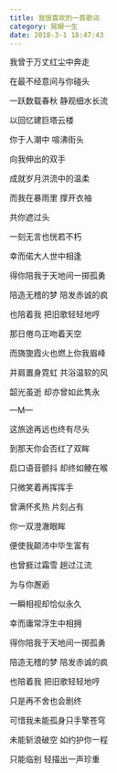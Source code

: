```yaml
---
title: 我很喜欢的一首歌词
category: 晃眼一生
date: 2018-3-1 18:47:43
---
```


我曾于万丈红尘中奔走

在最不经意间与你碰头

一跃数载春秋 静观细水长流

以回忆建巨塔云楼

你于人潮中 喧沸街头

向我伸出的双手

成就岁月洪流中的温柔

而我在暴雨里 撑开衣袖

共你遮过头

一刻无言也恍若不朽

幸而偌大人世中相逢

得你陪我于天地间一掷孤勇

陪造无稽的梦 陪发赤诚的疯

也陪着我 把旧歌轻轻地哼

那日倦鸟正吻着天空

而旖旎霞火也燃上你我眉峰

并肩置身霓虹 共浴温软的风

韶光虽逝 却亦曾如此隽永

—M—

这旅途再远也终有尽头

到那天你会否红了双眸

启口语音颤抖 却终如鲠在喉

只微笑着再挥挥手

曾满怀炙热 片刻占有

你一双澄澈眼眸

便使我颠沛中毕生富有

也曾捱过霜雪 趟过江流

为与你邂逅

一瞬相视却恰似永久

幸而庸常浮生中相拥

得你陪我于天地间一掷孤勇

陪造无稽的梦 陪发赤诚的疯

也陪着我 把旧歌轻轻地哼

只是再不舍也会剧终

可惜我未能孤身只手擎苍穹

未能斩浪破空 如约护你一程

只能临别 轻描出一声珍重
